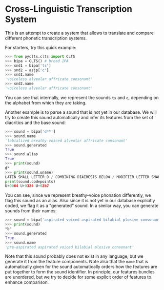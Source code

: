Cross-Linguistic Transcription System
=====================================

This is an attempt to create a system that allows to translate and compare different phonetic transcription systems. 

For starters, try this quick example:

```python
>>> from pyclts.clts import CLTS
>>> bipa = CLTS() # broad IPA
>>> snd1 = bipa['ts']
>>> snd2 = asjp['c']
>>> snd1.name
'voiceless alveolar affricate consonant'
>>> snd2.name
'voiceless alveolar affricate consonant'
```

You can see that internally, we represent the sounds `ts` and `c`, depending on the alphabet from which they are taking.

Another example is to parse a sound that is not yet in our database. We will try to create this sound automatically and infer its features from the set of diacritics and the base sound:

```python
>>> sound = bipa['dʷʱ']
>>> sound.name
'labialized breathy-voiced alveolar affricate consonant'
>>> sound.generated
True
>>> sound.alias
True
>>> print(sound)
d̤ʷ
>>> print(sound.uname)
LATIN SMALL LETTER D / COMBINING DIAERESIS BELOW / MODIFIER LETTER SMALL W
print(sound.codepoints)
U+0064 U+0324 U+02b7
```

You can see, since we represent breathy-voice phonation differently, we flag this sound as an alias. Also since it is not yet in our database explicitly coded, we flag it as a "generated" sound. In a similar way, you can generate sounds from their names:

```python
>>> sound = bipa['aspirated voiced aspirated bilabial plosive consonant']
>>> print(sound)
ʰbʰ
>>> sound.generated
True
>>> sound.name
'pre-aspirated aspirated voiced bilabial plosive consonant'
```

Note that this sound probably does not exist in any language, but we generate it from the feature components. Note also that the ```name``` that is automatically given for the sound automatically orders how the features are put together to form the sound identifier. In principle, our features bundles are unordered, but we try to decide for some explicit order of features to enhance comparison.


